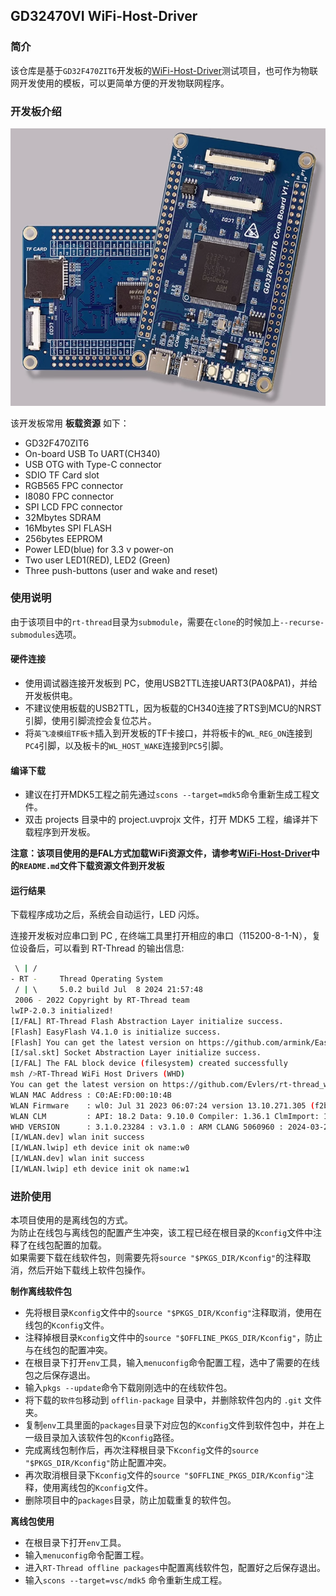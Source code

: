 ## GD32470VI WiFi-Host-Driver

### 简介
该仓库是基于`GD32F470ZIT6`开发板的[WiFi-Host-Driver](https://github.com/Evlers/rt-thread_wifi-host-driver)测试项目，也可作为物联网开发使用的模板，可以更简单方便的开发物联网程序。

### 开发板介绍

<img src="documents/figures/board.jpg" alt="image-20201009181905422" style="zoom:80%;" />

该开发板常用 **板载资源** 如下：

- GD32F470ZIT6
- On-board USB To UART(CH340)
- USB OTG with Type-C connector
- SDIO TF Card slot
- RGB565 FPC connector
- I8080 FPC connector
- SPI LCD FPC connector
- 32Mbytes SDRAM
- 16Mbytes SPI FLASH
- 256bytes EEPROM
- Power LED(blue) for 3.3 v power-on
- Two user LED1(RED), LED2 (Green)
- Three push-buttons (user and wake and reset)

### 使用说明

由于该项目中的`rt-thread`目录为`submodule`，需要在`clone`的时候加上`--recurse-submodules`选项。


#### 硬件连接

- 使用调试器连接开发板到 PC，使用USB2TTL连接UART3(PA0&PA1)，并给开发板供电。
- 不建议使用板载的USB2TTL，因为板载的CH340连接了RTS到MCU的NRST引脚，使用引脚流控会复位芯片。
- 将`英飞凌模组TF板卡`插入到开发板的TF卡接口，并将板卡的`WL_REG_ON`连接到`PC4`引脚，以及板卡的`WL_HOST_WAKE`连接到`PC5`引脚。

#### 编译下载

- 建议在打开MDK5工程之前先通过`scons --target=mdk5`命令重新生成工程文件。<br>
- 双击 projects 目录中的 project.uvprojx 文件，打开 MDK5 工程，编译并下载程序到开发板。

**注意：该项目使用的是FAL方式加载WiFi资源文件，请参考[WiFi-Host-Driver](https://github.com/Evlers/rt-thread_wifi-host-driver)中的`README.md`文件下载资源文件到开发板**

#### 运行结果

下载程序成功之后，系统会自动运行，LED 闪烁。

连接开发板对应串口到 PC , 在终端工具里打开相应的串口（115200-8-1-N），复位设备后，可以看到 RT-Thread 的输出信息:

```bash
 \ | /
- RT -     Thread Operating System
 / | \     5.0.2 build Jul  8 2024 21:57:48
 2006 - 2022 Copyright by RT-Thread team
lwIP-2.0.3 initialized!
[I/FAL] RT-Thread Flash Abstraction Layer initialize success.
[Flash] EasyFlash V4.1.0 is initialize success.
[Flash] You can get the latest version on https://github.com/armink/EasyFlash .
[I/sal.skt] Socket Abstraction Layer initialize success.
[I/FAL] The FAL block device (filesystem) created successfully
msh />RT-Thread WiFi Host Drivers (WHD)
You can get the latest version on https://github.com/Evlers/rt-thread_wifi-host-driver
WLAN MAC Address : C0:AE:FD:00:10:4B
WLAN Firmware    : wl0: Jul 31 2023 06:07:24 version 13.10.271.305 (f2b5c53 CY) FWID 01-e6b954e
WLAN CLM         : API: 18.2 Data: 9.10.0 Compiler: 1.36.1 ClmImport: 1.34.1 Creation: 2022-08-16 03:35:21
WHD VERSION      : 3.1.0.23284 : v3.1.0 : ARM CLANG 5060960 : 2024-03-21 22:57:11 +0800
[I/WLAN.dev] wlan init success
[I/WLAN.lwip] eth device init ok name:w0
[I/WLAN.dev] wlan init success
[I/WLAN.lwip] eth device init ok name:w1
```

### 进阶使用
本项目使用的是离线包的方式。<br>
为防止在线包与离线包的配置产生冲突，该工程已经在根目录的`Kconfig`文件中注释了在线包配置的加载。<br>
如果需要下载在线软件包，则需要先将`source "$PKGS_DIR/Kconfig"`的注释取消，然后开始下载线上软件包操作。<br>

**制作离线软件包**
- 先将根目录`Kconfig`文件中的`source "$PKGS_DIR/Kconfig"`注释取消，使用在线包的`Kconfig`文件。
- 注释掉根目录`Kconfig`文件中的`source "$OFFLINE_PKGS_DIR/Kconfig"`，防止与在线包的配置冲突。
- 在根目录下打开`env`工具，输入`menuconfig`命令配置工程，选中了需要的在线包之后保存退出。
- 输入`pkgs --update`命令下载刚刚选中的在线软件包。
- 将下载的`软件包`移动到 `offlin-package` 目录中，并删除软件包内的 `.git` 文件夹。
- 复制`env`工具里面的`packages`目录下对应包的`Kconfig`文件到软件包中，并在上一级目录加入该软件包的`Kconfig`路径。
- 完成离线包制作后，再次注释根目录下`Kconfig`文件的`source "$PKGS_DIR/Kconfig"`防止配置冲突。
- 再次取消根目录下`Kconfig`文件的`source "$OFFLINE_PKGS_DIR/Kconfig"`注释，使用离线包的`Kconfig`文件。
- 删除项目中的`packages`目录，防止加载重复的软件包。

**离线包使用**
- 在根目录下打开`env`工具。
- 输入`menuconfig`命令配置工程。
- 进入`RT-Thread offline packages`中配置离线软件包，配置好之后保存退出。
- 输入`scons --target=vsc/mdk5` 命令重新生成工程。

